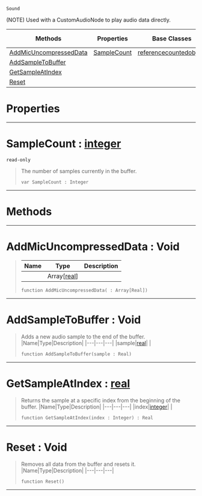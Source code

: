  `Sound`

(NOTE) Used with a CustomAudioNode to play audio data directly.

|Methods|Properties|Base Classes|Derived Classes|
|---|---|---|---|
|[ AddMicUncompressedData](https://plasmaengine.github.io/PlasmaDocs/Plasma1/C++/code_reference/class_reference/soundbuffer.md#addmicuncompresseddata-v)|[ SampleCount](https://plasmaengine.github.io/PlasmaDocs/Plasma1/C++/code_reference/class_reference/soundbuffer.md#samplecount-plasma-engine)|[referencecountedobject](https://plasmaengine.github.io/PlasmaDocs/Plasma1/C++/code_reference/class_reference/referencecountedobject.md)| |
|[ AddSampleToBuffer](https://plasmaengine.github.io/PlasmaDocs/Plasma1/C++/code_reference/class_reference/soundbuffer.md#addsampletobuffer-void)| | | |
|[ GetSampleAtIndex](https://plasmaengine.github.io/PlasmaDocs/Plasma1/C++/code_reference/class_reference/soundbuffer.md#getsampleatindex-plasma-en)| | | |
|[ Reset](https://plasmaengine.github.io/PlasmaDocs/Plasma1/C++/code_reference/class_reference/soundbuffer.md#reset-void)| | | |


 #  Properties


---  
 #  SampleCount : [integer](https://plasmaengine.github.io/PlasmaDocs/Plasma1/C++/code_reference/lightning_base_types/integer.md)

 `read-only`

> The number of samples currently in the buffer.
> ``` lang=cpp, name=Lightning
> var SampleCount : Integer


---  
 #  Methods


---  
 #  AddMicUncompressedData : Void

> 
> |Name|Type|Description|
> |---|---|---|
> ||Array[[real](https://plasmaengine.github.io/PlasmaDocs/Plasma1/C++/code_reference/lightning_base_types/real.md)]| |
> ``` lang=cpp, name=Lightning
> function AddMicUncompressedData( : Array[Real])
> ``` 


---  
 #  AddSampleToBuffer : Void

> Adds a new audio sample to the end of the buffer.
> |Name|Type|Description|
> |---|---|---|
> |sample|[real](https://plasmaengine.github.io/PlasmaDocs/Plasma1/C++/code_reference/lightning_base_types/real.md)| |
> ``` lang=cpp, name=Lightning
> function AddSampleToBuffer(sample : Real)
> ``` 


---  
 #  GetSampleAtIndex : [real](https://plasmaengine.github.io/PlasmaDocs/Plasma1/C++/code_reference/lightning_base_types/real.md)

> Returns the sample at a specific index from the beginning of the buffer.
> |Name|Type|Description|
> |---|---|---|
> |index|[integer](https://plasmaengine.github.io/PlasmaDocs/Plasma1/C++/code_reference/lightning_base_types/integer.md)| |
> ``` lang=cpp, name=Lightning
> function GetSampleAtIndex(index : Integer) : Real
> ``` 


---  
 #  Reset : Void

> Removes all data from the buffer and resets it.
> |Name|Type|Description|
> |---|---|---|
> ``` lang=cpp, name=Lightning
> function Reset()
> ``` 


---  
 

 